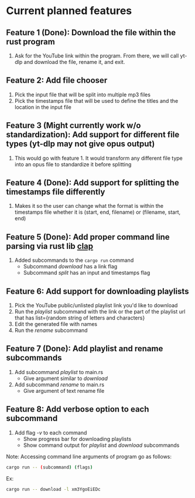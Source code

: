 # Current planned features
## Feature 1 (Done): Download the file within the rust program

1. Ask for the YouTube link within the program. From there, we will call yt-dlp and download the file, rename it, and exit.


## Feature 2: Add file chooser

1. Pick the input file that will be split into multiple mp3 files
2. Pick the timestamps file that will be used to define the titles and the location in the input file 


## Feature 3 (Might currently work w/o standardization): Add support for different file types (yt-dlp may not give opus output)

1. This would go with feature 1. It would transform any different file type into an opus file to standardize it before splitting


## Feature 4 (Done): Add support for splitting the timestamps file differently

1. Makes it so the user can change what the format is within the timestamps file whether it is (start, end, filename) or (filename, start, end)

## Feature 5 (Done): Add proper command line parsing via rust lib [clap](https://docs.rs/clap/latest/clap/)
1. Added subcommands to the `cargo run` command
    - Subcommand *download* has a link flag
    - Subcommand *split* has an input and timestamps flag

## Feature 6: Add support for downloading playlists
1. Pick the YouTube public/unlisted playlist link you'd like to download
2. Run the *playlist* subcommand with the link or the part of the playlist url that has list={random string of letters and characters}
3. Edit the generated file with names 
4. Run the *rename* subcommand

## Feature 7 (Done): Add playlist and rename subcommands
1. Add subcommand *playlist* to main.rs
    - Give argument similar to *download*
2. Add subcommand *rename* to main.rs
    - Give argument of text rename file
    
## Feature 8: Add verbose option to each subcommand
1. Add flag *-v* to each command 
    - Show progress bar for downloading playlists
    - Show command output for *playlist* and *download* subcommands

Note: Accessing command line arguments of program go as follows:
```bash
cargo run -- (subcommand) (flags)
```
Ex:
```bash 
cargo run -- download -l xm3YgoEiEDc
```

